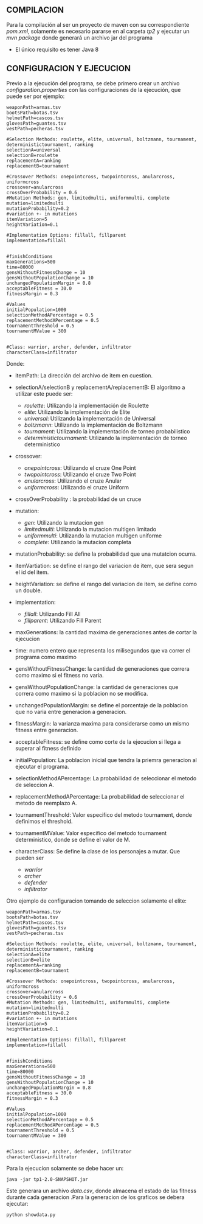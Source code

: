 COMPILACION
------------
Para la compilación al ser un proyecto de maven con su correspondiente _pom.xml_, solamente es necesario pararse en al carpeta _tp2_ y ejecutar un _mvn package_ donde generará un archivo jar del programa
* El único requisito es tener Java 8

CONFIGURACION Y EJECUCION
------------------------
Previo a la ejecución del programa, se debe primero crear un archivo _configuration.properties_ con las configuraciones de la ejecución, que puede ser por ejemplo:

```
weaponPath=armas.tsv
bootsPath=botas.tsv
helmetPath=cascos.tsv
glovesPath=guantes.tsv
vestPath=pecheras.tsv

#Selection Methods: roulette, elite, universal, boltzmann, tournament, deterministictournament, ranking
selectionA=universal
selectionB=roulette
replacementA=ranking
replacementB=tournament

#Crossover Methods: onepointcross, twopointcross, anularcross, uniformcross
crossover=anularcross
crossOverProbability = 0.6
#Mutation Methods: gen, limitedmulti, uniformmulti, complete
mutation=limitedmulti
mutationProbability=0.2
#variation +- in mutations
itemVariation=5
heightVariation=0.1

#Implementation Options: fillall, fillparent
implementation=fillall


#finishConditions
maxGenerations=500
time=80000
gensWithoutFitnessChange = 10
gensWithoutPopulationChange = 10
unchangedPopulationMargin = 0.8
acceptableFitness = 30.0
fitnessMargin = 0.3

#Values
initialPopulation=1000
selectionMethodAPercentage = 0.5
replacementMethodAPercentage = 0.5
tournamentThreshold = 0.5
tournamentMValue = 300


#Class: warrior, archer, defender, infiltrator
characterClass=infiltrator
```
Donde:
* itemPath: La dirección del archivo de item en cuestion.
* selectionA/selectionB y replacementA/replacementB: El algoritmo a utilizar este puede ser:
  * _roulette_: Utilizando la implementación de Roulette
  * _elite_: Utilizando la implementación de Elite
  * _universal_: Utilizando la implementación de Universal
  * _boltzmann_: Utilizando la implementación de Boltzmann
  * _tournament_: Utilizando la implementación de torneo probabilistico
  * _deterministictournament_: Utilizando la implementación de torneo deterministico
  

* crossover:
  * _onepointcross_: Utilizando el cruze One Point
  * _twopointcross_: Utilizando el cruze Two Point
  * _anularcross_: Utilizando el cruze Anular
  * _uniformcross_: Utilizando el cruze Uniform
* crossOverProbability : la probabilidad de un cruce
  

* mutation:
  * _gen_: Utilizando la mutacion gen
  * _limitedmulti_: Utilizando la mutacion multigen limitado
  * _uniformmulti_: Utilizando la mutacion multigen uniforme
  * _complete_: Utilizando la mutacion completa
* mutationProbability: se define la probabilidad que una mutatcion ocurra.
  

* itemVartiation: se define el rango del variacion de item, que sera segun el id del item.
* heightVariation: se define el rango del variacion de item, se define como un double.
* implementation:
  * _fillall_: Utilizando Fill All
  * _fillparent_: Utilizando Fill Parent
  

* maxGenerations: la cantidad maxima de generaciones antes de cortar la ejecucion
* time: numero entero que representa los milisegundos que va correr el programa como maximo
* gensWithoutFitnessChange: la cantidad de generaciones que correra como maximo si el fitness no varia.
* gensWithoutPopulationChange: la cantidad de generaciones que correra como maximo si la poblacion no se modifica.
* unchangedPopulationMargin: se define el porcentaje de la poblacion que no varia entre generacion a generacion.
* fitnessMargin: la varianza maxima para considerarse como un mismo fitness entre generacion.
* acceptableFitness: se define como corte de la ejecucion si llega a superar al fitness definido


* initialPopulation: La poblacion inicial que tendra la priemra generacion al ejecutar el programa.
* selectionMethodAPercentage: La probabilidad de seleccionar el metodo de seleccion A.
* replacementMethodAPercentage: La probabilidad de seleccionar el metodo de reemplazo A.


* tournamentThreshold: Valor especifico del metodo tournament, donde definimos el threshold.
* tournamentMValue: Valor especifico del metodo tournament deterministico, donde se define el valor de M.

* characterClass: Se define la clase de los personajes a mutar. Que pueden ser
  * _warrior_
  * _archer_
  * _defender_
  * _infiltrator_

Otro ejemplo de configuracion tomando de seleccion solamente el elite:
```
weaponPath=armas.tsv
bootsPath=botas.tsv
helmetPath=cascos.tsv
glovesPath=guantes.tsv
vestPath=pecheras.tsv

#Selection Methods: roulette, elite, universal, boltzmann, tournament, deterministictournament, ranking
selectionA=elite
selectionB=elite
replacementA=ranking
replacementB=tournament

#Crossover Methods: onepointcross, twopointcross, anularcross, uniformcross
crossover=anularcross
crossOverProbability = 0.6
#Mutation Methods: gen, limitedmulti, uniformmulti, complete
mutation=limitedmulti
mutationProbability=0.2
#variation +- in mutations
itemVariation=5
heightVariation=0.1

#Implementation Options: fillall, fillparent
implementation=fillall


#finishConditions
maxGenerations=500
time=80000
gensWithoutFitnessChange = 10
gensWithoutPopulationChange = 10
unchangedPopulationMargin = 0.8
acceptableFitness = 30.0
fitnessMargin = 0.3

#Values
initialPopulation=1000
selectionMethodAPercentage = 0.5
replacementMethodAPercentage = 0.5
tournamentThreshold = 0.5
tournamentMValue = 300


#Class: warrior, archer, defender, infiltrator
characterClass=infiltrator
```

Para la ejecucion solamente se debe hacer un:

```java -jar tp1-2.0-SNAPSHOT.jar```

Este generara un archivo _data.csv_, donde almacena el estado de las fitness durante cada generacion .Para la generacion de los graficos se debera ejecutar:

```python showdata.py```
